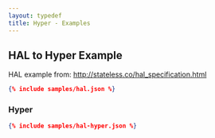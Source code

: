 ```yaml
---
layout: typedef
title: Hyper - Examples
---
```


## HAL to Hyper Example

HAL example from: <http://stateless.co/hal_specification.html>

```json
{% include samples/hal.json %}
```

### Hyper

```json
{% include samples/hal-hyper.json %}
```
